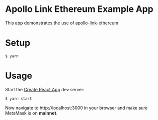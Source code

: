 # Apollo Link Ethereum Example App

This app demonstrates the use of [apollo-link-ethereum](https://github.com/DeltaCamp/apollo-link-ethereum)

# Setup

```
$ yarn
```

# Usage

Start the [Create React App](https://github.com/facebook/create-react-app) dev server:

```
$ yarn start
```

Now navigate to http://localhost:3000 in your browser and make sure MetaMask is on **mainnet**.

